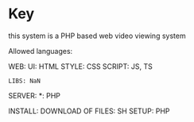 # Key

this system is a PHP based web video viewing system

Allowed languages:

WEB:
    UI: HTML
    STYLE: CSS
    SCRIPT: JS, TS

    LIBS: NaN

SERVER:
    *: PHP

INSTALL:
    DOWNLOAD OF FILES: SH
    SETUP: PHP